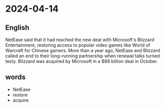 # 2024-04-14

## English
NetEase said that it had reached the new
deal with Microsoft's Blizzard
Entertainment, restoring access to popular
video games like World of Warcraft for
Chinese gamers. More than a year ago,
NetEase and Blizzard called an end to their
long-running partnership when renewal
talks turned testy. Blizzard was acquired
by Microsoft in a $69 billion deal in October.


## words
* NetEase
* restore
* acquire
